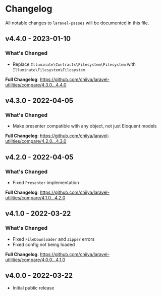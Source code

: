 # Changelog

All notable changes to `laravel-passes` will be documented in this file.

## v4.4.0 - 2023-01-10

### What's Changed

- Replace `Illuminate\Contracts\Filesystem\Filesystem` with `Illuminate\Filesystem\Filesystem`

**Full Changelog**: https://github.com/chiiya/laravel-utilities/compare/4.3.0...4.4.0

## v4.3.0 - 2022-04-05

### What's Changed

- Make presenter compatible with any object, not just Eloquent models

**Full Changelog**: https://github.com/chiiya/laravel-utilities/compare/4.2.0...4.3.0

## v4.2.0 - 2022-04-05

### What's Changed

- Fixed `Presenter` implementation

**Full Changelog**: https://github.com/chiiya/laravel-utilities/compare/4.1.0...4.2.0

## v4.1.0 - 2022-03-22

### What's Changed

- Fixed `FileDownloader` and `Zipper` errors
- Fixed config not being loaded

**Full Changelog**: https://github.com/chiiya/laravel-utilities/compare/4.0.0...4.1.0

## v4.0.0 - 2022-03-22

- Initial public release
